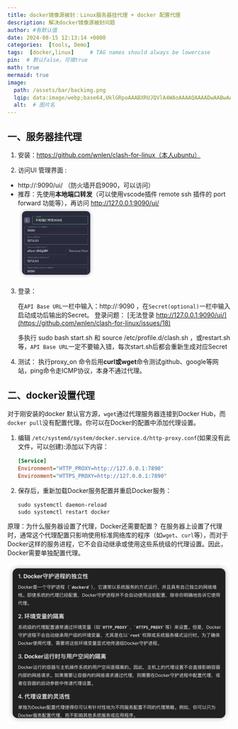 ```yaml
---
title: docker镜像源被封：Linux服务器挂代理 + docker 配置代理
description: 解决docker镜像源被封问题
author: #有默认值
date: 2024-08-15 12:13:14 +0800
categories:  [tools, Demo]
tags:  [docker,linux]     # TAG names should always be lowercase
pin:  # 默认false，可填true
math: true
mermaid: true
image:
  path: /assets/bar/backimg.png
  lqip: data:image/webp;base64,UklGRpoAAABXRUJQVlA4WAoAAAAQAAAADwAABwAAQUxQSDIAAAARL0AmbZurmr57yyIiqE8oiG0bejIYEQTgqiDA9vqnsUSI6H+oAERp2HZ65qP/VIAWAFZQOCBCAAAA8AEAnQEqEAAIAAVAfCWkAALp8sF8rgRgAP7o9FDvMCkMde9PK7euH5M1m6VWoDXf2FkP3BqV0ZYbO6NA/VFIAAAA
  alt:  # 图片名
---
```


## 一、服务器挂代理

1. 安装：https://github.com/wnlen/clash-for-linux（本人ubuntu）

2. 访问UI 管理界面 : 

+ http://<ip>:9090/ui/ （防火墙开启9090，可以访问）
+ 推荐：先使用**本地端口转发**（可以使用vscode插件 remote ssh 插件的 port forward 功能等），再访问 http://127.0.0.1:9090/ui/ <img src="../assets/img/posts24/2024-08-16-19-39-23.png" alt="image-20240810105939148" style="zoom: 25%;" />
3. 登录：

   在`API Base URL`一栏中输入：http://<ip>:9090 ，在`Secret(optional)`一栏中输入启动成功后输出的Secret。
   登录问题：
   [无法登录 http://127.0.0.1:9090/ui/](https://github.com/wnlen/clash-for-linux/issues/18)

   多执行 sudo bash start.sh 和 source /etc/profile.d/clash.sh ，或restart.sh等，`API Base URL`一定不要输入错，每次start.sh后都会重新生成对应Secret

4. 测试：
   执行proxy_on 命令后用**curl或wget**命令测试github、google等网站，ping命令走ICMP协议，本身不通过代理。

## 二、docker设置代理

对于刚安装的docker 默认官方源，`wget`通过代理服务器连接到Docker Hub，而`docker pull`没有配置代理。你可以在Docker的配置中添加代理设置。

1. 编辑 `/etc/systemd/system/docker.service.d/http-proxy.conf`(如果没有此文件，可以创建):添加以下内容：

   ```ini
   [Service]
   Environment="HTTP_PROXY=http://127.0.0.1:7890"
   Environment="HTTPS_PROXY=http://127.0.0.1:7890"
   ```

2. 保存后，重新加载Docker服务配置并重启Docker服务：

   ```shell
   sudo systemctl daemon-reload
   sudo systemctl restart docker
   ```



原理：为什么服务器设置了代理，Docker还需要配置？
          在服务器上设置了代理时，通常这个代理配置只影响使用标准网络库的程序（如`wget`、`curl`等），而对于Docker这样的服务进程，它不会自动继承或使用这些系统级的代理设置。因此，Docker需要单独配置代理。


![](/assets/img/posts24/2024-08-16-19-39-42.png)
